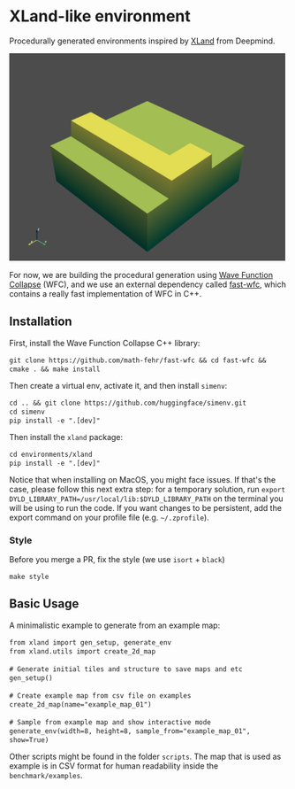# XLand-like environment

Procedurally generated environments inspired by [XLand](https://arxiv.org/abs/2107.12808) from Deepmind.

<img src="benchmark/media/maps.gif" width="500">

For now, we are building the procedural generation using [Wave Function Collapse](https://github.com/mxgmn/WaveFunctionCollapse) (WFC), and we use an external dependency called [fast-wfc](https://github.com/math-fehr/fast-wfc), which contains a really fast implementation of WFC in C++.

## Installation

First, install the Wave Function Collapse C++ library:

```
git clone https://github.com/math-fehr/fast-wfc && cd fast-wfc && cmake . && make install
```

Then create a virtual env, activate it, and then install `simenv`:

```
cd .. && git clone https://github.com/huggingface/simenv.git
cd simenv
pip install -e ".[dev]"
```

Then install the `xland` package:

```
cd environments/xland
pip install -e ".[dev]"
```

Notice that when installing on MacOS, you might face issues. If that's the case, please follow this next extra step: for a temporary solution, run `export DYLD_LIBRARY_PATH=/usr/local/lib:$DYLD_LIBRARY_PATH` on the terminal you will be using to run the code. If you want changes to be persistent, add the export command on your profile file (e.g. `~/.zprofile`).

### Style

Before you merge a PR, fix the style (we use `isort` + `black`)
```
make style
```

## Basic Usage

A minimalistic example to generate from an example map:

```
from xland import gen_setup, generate_env
from xland.utils import create_2d_map

# Generate initial tiles and structure to save maps and etc
gen_setup()

# Create example map from csv file on examples
create_2d_map(name="example_map_01")

# Sample from example map and show interactive mode
generate_env(width=8, height=8, sample_from="example_map_01", show=True)
```

Other scripts might be found in the folder `scripts`. The map that is used as example is in CSV format for human readability inside the `benchmark/examples`.